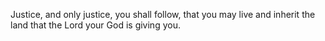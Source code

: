 Justice, and only justice, you shall follow, that you may live and inherit the land that the Lord your God is giving you.
